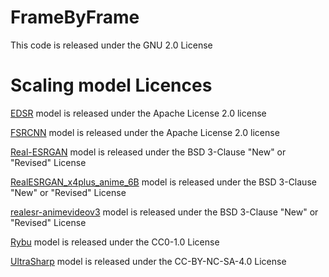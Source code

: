 # FrameByFrame
This code is released under the GNU 2.0 License

# Scaling model Licences

[EDSR](https://github.com/Saafke/EDSR_Tensorflow) model is released under the Apache License 2.0 license

[FSRCNN](https://github.com/Saafke/FSRCNN_Tensorflow) model is released under the Apache License 2.0 license

[Real-ESRGAN](https://github.com/xinntao/Real-ESRGAN/tree/master) model is released under the BSD 3-Clause "New" or "Revised" License

[RealESRGAN_x4plus_anime_6B](https://github.com/xinntao/Real-ESRGAN/blob/master/docs/anime_model.md) model is released under the BSD 3-Clause "New" or "Revised" License

[realesr-animevideov3](https://github.com/xinntao/Real-ESRGAN/blob/master/docs/anime_video_model.md) model is released under the BSD 3-Clause "New" or "Revised" License

[Rybu](https://openmodeldb.info/models/4x-Rybu) model is released under the CC0-1.0 License

[UltraSharp](https://openmodeldb.info/models/4x-UltraSharp) model is released under the CC-BY-NC-SA-4.0 License
